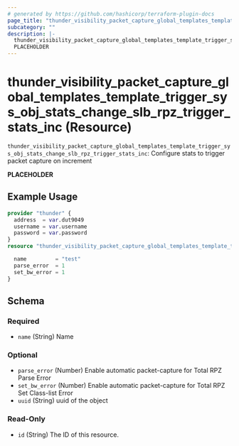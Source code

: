 ```yaml
---
# generated by https://github.com/hashicorp/terraform-plugin-docs
page_title: "thunder_visibility_packet_capture_global_templates_template_trigger_sys_obj_stats_change_slb_rpz_trigger_stats_inc Resource - terraform-provider-thunder"
subcategory: ""
description: |-
  thunder_visibility_packet_capture_global_templates_template_trigger_sys_obj_stats_change_slb_rpz_trigger_stats_inc: Configure stats to trigger packet capture on increment
  PLACEHOLDER
---
```


# thunder_visibility_packet_capture_global_templates_template_trigger_sys_obj_stats_change_slb_rpz_trigger_stats_inc (Resource)

`thunder_visibility_packet_capture_global_templates_template_trigger_sys_obj_stats_change_slb_rpz_trigger_stats_inc`: Configure stats to trigger packet capture on increment

__PLACEHOLDER__

## Example Usage

```terraform
provider "thunder" {
  address  = var.dut9049
  username = var.username
  password = var.password
}
resource "thunder_visibility_packet_capture_global_templates_template_trigger_sys_obj_stats_change_slb_rpz_trigger_stats_inc" "thunder_visibility_packet_capture_global_templates_template_trigger_sys_obj_stats_change_slb_rpz_trigger_stats_inc" {

  name         = "test"
  parse_error  = 1
  set_bw_error = 1
}
```

<!-- schema generated by tfplugindocs -->
## Schema

### Required

- `name` (String) Name

### Optional

- `parse_error` (Number) Enable automatic packet-capture for Total RPZ Parse Error
- `set_bw_error` (Number) Enable automatic packet-capture for Total RPZ Set Class-list Error
- `uuid` (String) uuid of the object

### Read-Only

- `id` (String) The ID of this resource.


